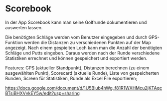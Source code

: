 # Scorebook
In der App Scorebook kann man seine Golfrunde dokumentieren und auswerten lassen.

Die benötigten Schläge werden vom Benutzer eingegeben und durch GPS-Funktion werden die Distanzen zu verschiedenen Punkten auf der Map angezeigt.
Nach einem gespielten Loch kann man die Anzahl der benötigten Schläge und Putts eingeben.
Daraus werden nach der Runde verschiedene Statistiken errechnet und können gespeichert und exportiert werden.

Features:	GPS (aktueller Standpunkt),
		Distanzen berechnen (zu einem ausgewählten Punkt), 
		Scorecard (aktuelle Runde), 
		Liste von gespeicherten Runden, 
		Screen für Statistiken, 
		Runde als Excel File exportieren;
		
		
https://docs.google.com/document/d/1U5Biub4hWg_f81R1WXHMcu2jKTAqcBTsiBHXVvkEY5w/edit?usp=sharing


